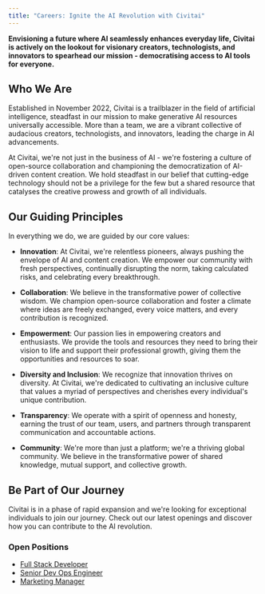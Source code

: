 ```yaml
---
title: "Careers: Ignite the AI Revolution with Civitai"
---
```


**Envisioning a future where AI seamlessly enhances everyday life, Civitai is actively on the lookout for visionary creators, technologists, and innovators to spearhead our mission - democratising access to AI tools for everyone.**

## Who We Are
Established in November 2022, Civitai is a trailblazer in the field of artificial intelligence, steadfast in our mission to make generative AI resources universally accessible. More than a team, we are a vibrant collective of audacious creators, technologists, and innovators, leading the charge in AI advancements.

At Civitai, we're not just in the business of AI - we're fostering a culture of open-source collaboration and championing the democratization of AI-driven content creation. We hold steadfast in our belief that cutting-edge technology should not be a privilege for the few but a shared resource that catalyses the creative prowess and growth of all individuals.

## Our Guiding Principles
In everything we do, we are guided by our core values:

- **Innovation**: At Civitai, we're relentless pioneers, always pushing the envelope of AI and content creation. We empower our community with fresh perspectives, continually disrupting the norm, taking calculated risks, and celebrating every breakthrough.

- **Collaboration**: We believe in the transformative power of collective wisdom. We champion open-source collaboration and foster a climate where ideas are freely exchanged, every voice matters, and every contribution is recognized.

- **Empowerment**: Our passion lies in empowering creators and enthusiasts. We provide the tools and resources they need to bring their vision to life and support their professional growth, giving them the opportunities and resources to soar.

- **Diversity and Inclusion**: We recognize that innovation thrives on diversity. At Civitai, we're dedicated to cultivating an inclusive culture that values a myriad of perspectives and cherishes every individual's unique contribution.

- **Transparency**: We operate with a spirit of openness and honesty, earning the trust of our team, users, and partners through transparent communication and accountable actions.

- **Community**: We're more than just a platform; we're a thriving global community. We believe in the transformative power of shared knowledge, mutual support, and collective growth.

## Be Part of Our Journey
Civitai is in a phase of rapid expansion and we're looking for exceptional individuals to join our journey. Check out our latest openings and discover how you can contribute to the AI revolution.

### Open Positions
- [Full Stack Developer](/content/careers/full-stack-dev)
- [Senior Dev Ops Engineer](/content/careers/dev-ops)
- [Marketing Manager](/content/careers/marketing-manager)
